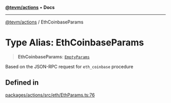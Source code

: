 [**@tevm/actions**](../README.md) • **Docs**

***

[@tevm/actions](../globals.md) / EthCoinbaseParams

# Type Alias: EthCoinbaseParams

> **EthCoinbaseParams**: [`EmptyParams`](EmptyParams.md)

Based on the JSON-RPC request for `eth_coinbase` procedure

## Defined in

[packages/actions/src/eth/EthParams.ts:76](https://github.com/qbzzt/tevm-monorepo/blob/main/packages/actions/src/eth/EthParams.ts#L76)
